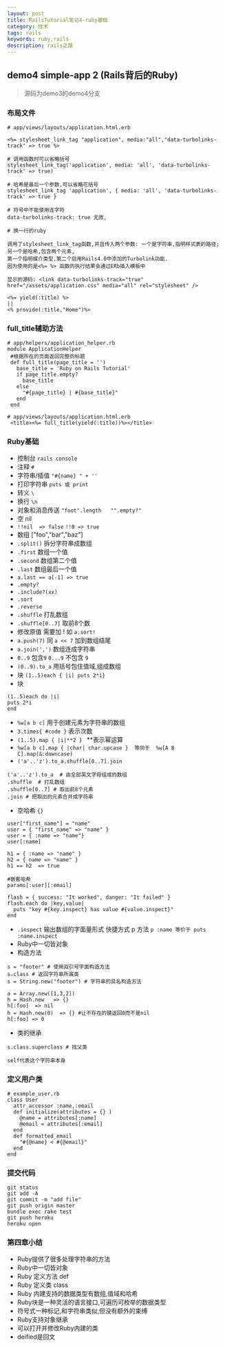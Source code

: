 ```yaml
---
layout: post
title: RailsTutorial笔记4-ruby基础
category: 技术
tags: rails
keywords: ruby,rails
description: rails之路
---
```


## demo4 simple-app 2 (Rails背后的Ruby)

> 源码为demo3的demo4分支

### 布局文件

```
# app/views/layouts/application.html.erb

<%= stylesheet_link_tag "application", media:"all","data-turbolinks-track" => true %>

# 调用函数时可以省略括号
stylesheet_link_tag('application', media: 'all', 'data-turbolinks-track' => true)

# 哈希是最后一个参数,可以省略花括号
stylesheet_link_tag 'application', { media: 'all', 'data-turbolinks-track' => true }

# 符号中不能使用连字符
data-turbolinks-track: true 无效,

# 换一行的ruby

调用了stylesheet_link_tag函数,并且传入两个参数: 一个是字符串,指明样式表的路径;另一个是哈希,包含两个元素,
第一个指明媒介类型,第二个启用Rails4.0中添加的Turbolink功能.
因为使用的是<%= %> 函数的执行结果会通过ERb插入模板中

显示的源码: <link data-turbolinks-track="true" href="/assets/application.css" media="all" rel="stylesheet" />

<%= yield(:title) %>
||
<% provide(:title,"Home")%>
```

### full_title辅助方法

```
# app/helpers/application_helper.rb
module ApplicationHelper
 #根据所在的页面返回完整的标题
 def full_title(page_title = '')
   base_title = 'Ruby on Rails Tutorial'
   if page_title.empty?
     base_title
   else
     "#{page_title} | #{base_title}"
   end
 end

# app/views/layouts/application.html.erb
 <title><%= full_title(yield(:title))%></title>
```

### Ruby基础

* 控制台 `rails console`
* 注释 `#`
* 字符串/插值 ` "#{name} " + '' `
* 打印字符串 `puts 或 print`
* 转义 `\`
* 换行 `\n`
* 对象和消息传送 `"foot".length   "".empty?"`
* 空 nil
* `!!nil  => false`  `!!0 => true`
* 数组 ["foo","bar","baz"]
* `.split()` 拆分字符串成数组
* `.first` 数组一个值
* `.second` 数组第二个值
* `.last` 数组最后一个值
* `a.last == a[-1] => true`
* `.empty?`
* `.include?(xx)`
* `.sort`
* `.reverse`
* `.shuffle` 打乱数组
* `.shuffle[0..7]` 取前8个数
* 修改原值 需要加 ! 如 `a.sort!`
* `a.push(7)` 同 `a << 7` 加到数组结尾
* `a.join(',')` 数组连成字符串
* `0..9` 包含`9`  `0...9` 不包含 `9`
* `(0..9).to_a` 用括号包住值域,组成数组
* 块 `(1..5)each { |i| puts 2*i}`
* 块

```
(1..5)each do |i|
puts 2*i
end
```

* ` %w[a b c] ` 用于创建元素为字符串的数组
* `3.times{ #code }` 表示次数
* `(1..5).map { |i|**2 } ` **表示幂运算
* `%w[a b c].map { |char| char.upcase }  等同于  %w[A B C].map(&:downcase)`
* `('a'..'z').to_a.shuffle[0..7].join`

```
('a'..'z').to_a  # 由全部英文字母组成的数组
.shuffle  # 打乱数组
.shuffle[0..7] # 取出前8个元素
.join # 把取出的元素合并成字符串
```

* 空哈希 `{}`

```
user["first_name"] = "name"
user = { "first_name" => "name" }
user = { :name => "name"}
user[:name]

h1 = { :name => "name" }
h2 = { name => "name" }
h1 == h2  => true

#嵌套哈希
params[:user][:email]

flash = { success: "It worked", danger: "It failed" }
flash.each do |key,value|
  puts "key #{key.inspect} has value #{value.inspect}"
end
```

* `.inspect` 输出数组的字面量形式 快捷方式 p 方法 `p :name 等价于 puts :name.inspect `
* Ruby中一切皆对象
* 构造方法

```
s = "footer" # 使用双引号字面构造方法
s.class # 返回字符串所属类
s = String.new("footer") # 字符串的具名构造方法

a = Array.new([1,3,2])
h = Hash.new   => {}
h[:foo]  => nil
h = Hash.new(0)  => {} #让不存在的键返回0而不是nil
h[:foo] => 0
```

* 类的继承

```
s.class.superclass # 找父类

self代表这个字符串本身
```

### 定义用户类

```
# example_user.rb
class User
  attr_accessor :name,:email
  def initialize(attributes = {} )
    @name = attributes[:name]
    @email = attributes[:email]
  end
  def formatted_email
    "#{@name} < #{@email}"
  end
end
```

### 提交代码

```
git status
git add -A
git commit -m "add file"
git push origin master
bundle exec rake test
git push heroku
heroku open
```

### 第四章小结

* Ruby提供了很多处理字符串的方法
* Ruby中一切皆对象
* Ruby 定义方法 def
* Ruby 定义类 class
* Ruby 内建支持的数据类型有数组,值域和哈希
* Ruby块是一种灵活的语言接口,可遍历可枚举的数据类型
* 符号式一种标记,和字符串类似,但没有额外的束缚
* Ruby支持对象继承
* 可以打开并修改Ruby内建的类
* deified是回文
